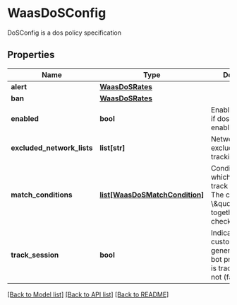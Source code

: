 # WaasDoSConfig

DoSConfig is a dos policy specification

## Properties
Name | Type | Description | Notes
------------ | ------------- | ------------- | -------------
**alert** | [**WaasDoSRates**](WaasDoSRates.md) |  | [optional] 
**ban** | [**WaasDoSRates**](WaasDoSRates.md) |  | [optional] 
**enabled** | **bool** | Enabled indicates if dos protection is enabled.  | [optional] 
**excluded_network_lists** | **list[str]** | Network IPs to exclude from DoS tracking.  | [optional] 
**match_conditions** | [**list[WaasDoSMatchCondition]**](WaasDoSMatchCondition.md) | Conditions on which to match to track a request. The conditions are \\\&quot;OR\\\&quot;&#39;d together during the check.  | [optional] 
**track_session** | **bool** | Indicates if the custom session ID generated during bot protection flow is tracked (true) or not (false).  | [optional] 

[[Back to Model list]](../README.md#documentation-for-models) [[Back to API list]](../README.md#documentation-for-api-endpoints) [[Back to README]](../README.md)



